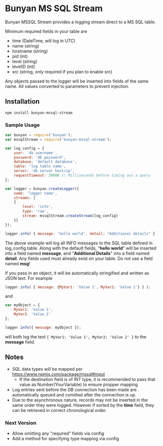 # Bunyan MS SQL Stream

Bunyan MSSQL Stream provides a logging stream direct to a MS SQL table.

Minimum required fields in your table are
* time (DateTime, will log in UTC)
* name (string)
* hostname (string)
* pid (int)
* level (string)
* levelID (int)
* src (string, only required if you plan to enable src)

Any objects passed to the logger will be inserted into fields of the same name. All values converted to parameters to prevent injection.

## Installation
```npm install bunyan-mssql-stream```

### Sample Usage
```js
var bunyan = require('bunyan');
var mssqlStream = require('bunyan-mssql-stream');

var log_config = {
    user: 'db username',
    password: 'db password',
    database: 'default database',
    table: 'log table name',
    server: 'db server host/ip',
    requestTimeout: 30000 // Milliseconds before timing out a query
};

var logger = bunyan.createLogger({
    name: 'logger name',
    streams: [
    {
        level: 'info',
        type: 'raw',
        stream: mssqlStream.createStream(log_config)
    }]
});

logger.info( { message: 'hello world', detail: "Additional details" } );
```
The above example will log all INFO messages to the SQL table defined in log_config.table. 
Along with the default fields, "**hello world**" will be inserted into a field named **message**, and "**Additional Details**" into a field named **detail**. Any fields used must already exist on your table. Do not use a field named **msg**!

If you pass in an object, it will be automatically stringified and written as JSON text.
For example
```js
logger.info( { message: {MyVar1: 'Value 1', MyVar2: 'Value 2'} } );
```
and
```js
var myObject = {
    MyVar1: 'Value 1',
    MyVar2: 'Value 2'
};

logger.info({ message: myObject });
```
will both log the text ```{ MyVar1: 'Value 1', MyVar2: 'Value 2' }``` to the **message** field.

## Notes
* SQL data types will be mapped per https://www.npmjs.com/package/mssql#input
    * If the destination field is of INT type, it is recommended to pass that value as Number(YourVariable) to ensure propper mapping
* Log entries sent before the DB connection has been made are automatically queued and comitted after the connection is up.
* Due to the asynchronous nature, records may not be inserted in the same order they were logged. However if sorted by the **time** field, they can be retrieved in correct chronological order.

### Next Version
* Allow omitting any "required" fields via config
* Add a method for specifying type mapping via config
